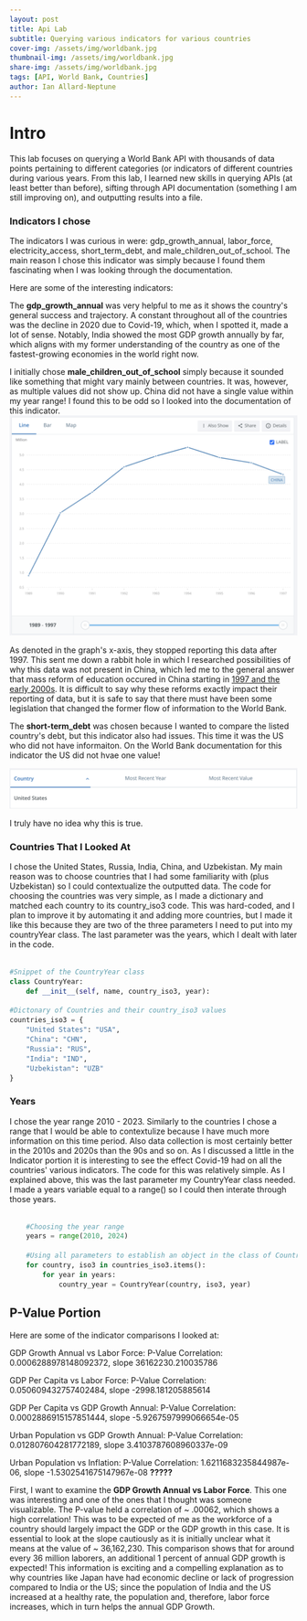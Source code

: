 ```yaml
---
layout: post
title: Api Lab
subtitle: Querying various indicators for various countries
cover-img: /assets/img/worldbank.jpg
thumbnail-img: /assets/img/worldbank.jpg
share-img: /assets/img/worldbank.jpg
tags: [API, World Bank, Countries]
author: Ian Allard-Neptune
---
```



# Intro

This lab focuses on querying a World Bank API with thousands of data points pertaining to different categories (or indicators of different countries during various years. From this lab, I learned new skills in querying APIs (at least better than before), sifting through API documentation (something I am still improving on), and outputting results into a file.


### Indicators I chose

The indicators I was curious in were: gdp_growth_annual, labor_force, electricity_access, short_term_debt, and male_children_out_of_school. The main reason I chose this indicator was simply because I found them fascinating when I was looking through the documentation. 

Here are some of the interesting indicators: 

The **gdp_growth_annual** was very helpful to me as it shows the country's general success and trajectory. A constant throughout all of the countries was the decline in 2020 due to Covid-19, which, when I spotted it, made a lot of sense. Notably, India showed the most GDP growth annually by far, which aligns with my former understanding of the country as one of the fastest-growing economies in the world right now.

I initially chose **male_children_out_of_school** simply because it sounded like something that might vary mainly between countries. It was, however, as multiple values did not show up. China did not have a single value within my year range! I found this to be odd so I looked into the documentation of this indicator.
![male_children_out_of_school](/assets/img/APILABChina.png)

As denoted in the graph's x-axis, they stopped reporting this data after 1997. This sent me down a rabbit hole in which I researched possibilities of why this data was not present in China, which led me to the general answer that mass reform of education occured in China starting in [1997 and the early 2000s](https://www.edu.cn/english/education/Researchedu/200603/t20060323_21831.shtm). It is difficult to say why these reforms exactly impact their reporting of data, but it is safe to say that there must have been some legislation that changed the former flow of information to the World Bank.

The **short-term_debt** was chosen because I wanted to compare the listed country's debt, but this indicator also had issues. This time it was the US who did not have informaiton. On the World Bank documentation for this indicator the US did not hvae one value!

![United States Short Term Debt](/assets/img/APILABAmerica.png)

I truly have no idea why this is true.


### Countries That I Looked At

I chose the United States, Russia, India, China, and Uzbekistan. My main reason was to choose countries that I had some familiarity with (plus Uzbekistan) so I could contextualize the outputted data. The code for choosing the countries was very simple, as I made a dictionary and matched each country to its country_iso3 code. This was hard-coded, and I plan to improve it by automating it and adding more countries, but I made it like this because they are two of the three parameters I need to put into my countryYear class. The last parameter was the years, which I dealt with later in the code.

```python

#Snippet of the CountryYear class 
class CountryYear:
    def __init__(self, name, country_iso3, year):

#Dictonary of Countries and their country_iso3 values
countries_iso3 = {
    "United States": "USA",
    "China": "CHN",
    "Russia": "RUS",
    "India": "IND",
    "Uzbekistan": "UZB"
}

```

### Years

I chose the year range 2010 - 2023. Similarly to the countries I chose a range that I would be able to contextulize because I have much more information on this time period. Also data collection is most certainly better in the 2010s and 2020s than the 90s and so on. As I discussed a little in the Indicator portion it is interesting to see the effect Covid-19 had on all the countries' various indicators. The code for this was relatively simple. As I explained above, this was the last parameter my CountryYear class needed. I made a years variable equal to a range() so I could then interate through those years.


```python

    #Choosing the year range
    years = range(2010, 2024)

    #Using all parameters to establish an object in the class of CountryYear
    for country, iso3 in countries_iso3.items():
        for year in years:
            country_year = CountryYear(country, iso3, year)

```

## P-Value Portion

Here are some of the indicator comparisons I looked at:

GDP Growth Annual vs Labor Force: P-Value Correlation: 0.0006288978148092372, slope 36162230.210035786

GDP Per Capita vs Labor Force: P-Value Correlation: 0.050609432757402484, slope -2998.181205885614

GDP Per Capita vs GDP Growth Annual: P-Value Correlation: 0.0002886915157851444, slope -5.9267597999066654e-05

Urban Population vs GDP Growth Annual: P-Value Correlation: 0.012807604281772189, slope 3.4103787608960337e-09

Urban Population vs Inflation: P-Value Correlation: 1.6211683235844987e-06, slope -1.5302541675147967e-08 **?????**

First, I want to examine the **GDP Growth Annual vs Labor Force**. This one was interesting and one of the ones that I thought was someone visualizable. The P-value held a correlation of ~ .00062, which shows a high correlation! This was to be expected of me as the workforce of a country should largely impact the GDP or the GDP growth in this case. It is essential to look at the slope cautiously as it is initially unclear what it means at the value of ~ 36,162,230. This comparison shows that for around every 36 million laborers, an additional 1 percent of annual GDP growth is expected! This information is exciting and a compelling explanation as to why countries like Japan have had economic decline or lack of progression compared to India or the US; since the population of India and the US increased at a healthy rate, the population and, therefore, labor force increases, which in turn helps the annual GDP Growth.











